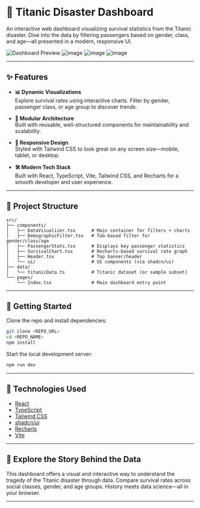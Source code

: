 

# 🚢 Titanic Disaster Dashboard

An interactive web dashboard visualizing survival statistics from the Titanic disaster. Dive into the data by filtering passengers based on gender, class, and age—all presented in a modern, responsive UI.

![Dashboard Preview](#) <!-- Replace with your screenshot URL -->
![image](https://github.com/user-attachments/assets/a3176c46-3067-436c-9508-64952feab96c)
![image](https://github.com/user-attachments/assets/63bc7a55-8a64-47d8-85d2-5e1ec7815b32)
![image](https://github.com/user-attachments/assets/28a2a674-5c64-42e0-a8f6-425e6d87b1d7)




---

## ✨ Features

- **📊 Dynamic Visualizations**  
  Explore survival rates using interactive charts. Filter by gender, passenger class, or age group to discover trends.

- **🧩 Modular Architecture**  
  Built with reusable, well-structured components for maintainability and scalability.

- **📱 Responsive Design**  
  Styled with Tailwind CSS to look great on any screen size—mobile, tablet, or desktop.

- **🛠️ Modern Tech Stack**  
  Built with React, TypeScript, Vite, Tailwind CSS, and Recharts for a smooth developer and user experience.

---

## 📁 Project Structure

```
src/
├── components/
│   ├── DataVisualizer.tsx      # Main container for filters + charts
│   ├── DemographicFilter.tsx   # Tab-based filter for gender/class/age
│   ├── PassengerStats.tsx      # Displays key passenger statistics
│   ├── SurvivalChart.tsx       # Recharts-based survival rate graph
│   ├── Header.tsx              # Top banner/header
│   └── ui/                     # UI components (via shadcn/ui)
├── data/
│   └── titanicData.ts          # Titanic dataset (or sample subset)
└── pages/
    └── Index.tsx               # Main dashboard entry point
```

---

## 🚀 Getting Started

Clone the repo and install dependencies:

```bash
git clone <REPO_URL>
cd <REPO_NAME>
npm install
```

Start the local development server:

```bash
npm run dev
```


---

## 🧪 Technologies Used

- [React](https://react.dev/)
- [TypeScript](https://www.typescriptlang.org/)
- [Tailwind CSS](https://tailwindcss.com/)
- [shadcn/ui](https://ui.shadcn.com/)
- [Recharts](https://recharts.org/en-US/)
- [Vite](https://vitejs.dev/)

---




## 🧭 Explore the Story Behind the Data

This dashboard offers a visual and interactive way to understand the tragedy of the Titanic disaster through data. Compare survival rates across social classes, gender, and age groups. History meets data science—all in your browser.

---

